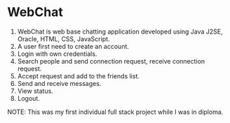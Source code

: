 # WebChat
1) WebChat is web base chatting application developed using Java J2SE, Oracle, HTML, CSS, JavaScript.
2) A user first need to create an account.
3) Login with own credentials.
4) Search people and send connection request, receive connection request.
5) Accept request and add to the friends list.
6) Send and receive messages.
7) View status.
8) Logout.

NOTE: This was my first individual full stack project while I was in diploma.

